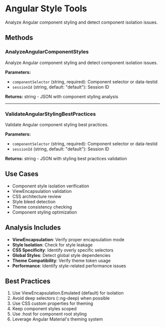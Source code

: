 # Angular Style Tools

Analyze Angular component styling and detect component isolation issues.

## Methods

### AnalyzeAngularComponentStyles
Analyze Angular component styling and detect component isolation issues.

**Parameters:**
- `componentSelector` (string, required): Component selector or data-testid
- `sessionId` (string, default: "default"): Session ID

**Returns:** string - JSON with component styling analysis

---

### ValidateAngularStylingBestPractices
Validate Angular component styling best practices.

**Parameters:**
- `componentSelector` (string, required): Component selector or data-testid
- `sessionId` (string, default: "default"): Session ID

**Returns:** string - JSON with styling best practices validation

## Use Cases

- Component style isolation verification
- ViewEncapsulation validation
- CSS architecture review
- Style bleed detection
- Theme consistency checking
- Component styling optimization

## Analysis Includes

- **ViewEncapsulation**: Verify proper encapsulation mode
- **Style Isolation**: Check for style leakage
- **CSS Specificity**: Identify overly specific selectors
- **Global Styles**: Detect global style dependencies
- **Theme Compatibility**: Verify theme token usage
- **Performance**: Identify style-related performance issues

## Best Practices

1. Use ViewEncapsulation.Emulated (default) for isolation
2. Avoid deep selectors (::ng-deep) when possible
3. Use CSS custom properties for theming
4. Keep component styles scoped
5. Use :host for component root styling
6. Leverage Angular Material's theming system
